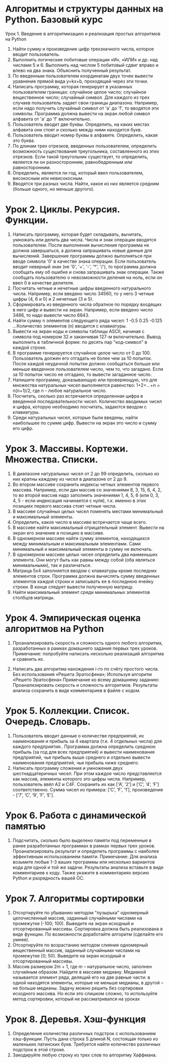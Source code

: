 # Алгоритмы и структуры данных на Python. Базовый курс
Урок 1. Введение в алгоритмизацию и реализация простых алгоритмов на Python
1. Найти сумму и произведение цифр трехзначного числа, которое вводит пользователь.
2. Выполнить логические побитовые операции «И», «ИЛИ» и др. над числами 5 и 6. Выполнить над числом 5 побитовый сдвиг вправо и влево на два знака. Объяснить полученный результат.
3. По введенным пользователем координатам двух точек вывести уравнение прямой вида y=kx+b, проходящей через эти точки.
4. Написать программу, которая генерирует в указанных пользователем границах:
случайное целое число;
случайное вещественное число;
случайный символ.
Для каждого из трех случаев пользователь задает свои границы диапазона. Например, если надо получить случайный символ от 'a' до 'f', то вводятся эти символы. Программа должна вывести на экран любой символ алфавита от 'a' до 'f' включительно.
5. Пользователь вводит две буквы. Определить, на каких местах алфавита они стоят и сколько между ними находится букв.
6. Пользователь вводит номер буквы в алфавите. Определить, какая это буква.
7. По длинам трех отрезков, введенных пользователем, определить возможность существования треугольника, составленного из этих отрезков. Если такой треугольник существует, то определить, является ли он разносторонним, равнобедренным или равносторонним.
8. Определить, является ли год, который ввел пользователем, високосным или невисокосным.
9. Вводятся три разных числа. Найти, какое из них является средним (больше одного, но меньше другого).
# Урок 2. Циклы. Рекурсия. Функции.
1. Написать программу, которая будет складывать, вычитать, умножать или делить два числа. Числа и знак операции вводятся пользователем. После выполнения вычисления программа не должна завершаться, а должна запрашивать новые данные для вычислений. Завершение программы должно выполняться при вводе символа '0' в качестве знака операции. Если пользователь вводит неверный знак (не '0', '+', '-', '*', '/'), то программа должна сообщать ему об ошибке и снова запрашивать знак операции. Также сообщать пользователю о невозможности деления на ноль, если он ввел 0 в качестве делителя.
2. Посчитать четные и нечетные цифры введенного натурального числа. Например, если введено число 34560, то у него 3 четные цифры (4, 6 и 0) и 2 нечетные (3 и 5).
3. Сформировать из введенного числа обратное по порядку входящих в него цифр и вывести на экран. Например, если введено число 3486, то надо вывести число 6843.
4. Найти сумму n элементов следующего ряда чисел: 1 -0.5 0.25 -0.125 ...Количество элементов (n) вводится с клавиатуры.
5. Вывести на экран коды и символы таблицы ASCII, начиная с символа под номером 32 и заканчивая 127-м включительно. Вывод выполнить в табличной форме: по десять пар "код-символ" в каждой строке.
6. В программе генерируется случайное целое число от 0 до 100. Пользователь должен его отгадать не более чем за 10 попыток. После каждой неудачной попытки должно сообщаться больше или меньше введенное пользователем число, чем то, что загадано. Если за 10 попыток число не отгадано, то вывести загаданное число.
7. Напишите программу, доказывающую или проверяющую, что для множества натуральных чисел выполняется равенство: 1+2+...+n = n(n+1)/2, где n - любое натуральное число.
8. Посчитать, сколько раз встречается определенная цифра в введенной последовательности чисел. Количество вводимых чисел и цифра, которую необходимо посчитать, задаются вводом с клавиатуры.
9. Среди натуральных чисел, которые были введены, найти наибольшее по сумме цифр. Вывести на экран это число и сумму его цифр.
# Урок 3. Массивы. Кортежи. Множества. Списки.
1. В диапазоне натуральных чисел от 2 до 99 определить, сколько из них кратны каждому из чисел в диапазоне от 2 до 9.
2. Во втором массиве сохранить индексы четных элементов первого массива. Например, если дан массив со значениями 8, 3, 15, 6, 4, 2, то во второй массив надо заполнить значениями 1, 4, 5, 6 (или 0, 3, 4, 5 - если индексация начинается с нуля), т.к. именно в этих позициях первого массива стоят четные числа.
3. В массиве случайных целых чисел поменять местами минимальный и максимальный элементы.
4. Определить, какое число в массиве встречается чаще всего.
5. В массиве найти максимальный отрицательный элемент. Вывести на экран его значение и позицию в массиве.
6. В одномерном массиве найти сумму элементов, находящихся между минимальным и максимальным элементами. Сами минимальный и максимальный элементы в сумму не включать.
7. В одномерном массиве целых чисел определить два наименьших элемента. Они могут быть как равны между собой (оба являться минимальными), так и различаться.
8. Матрица 5x4 заполняется вводом с клавиатуры кроме последних элементов строк. Программа должна вычислять сумму введенных элементов каждой строки и записывать ее в последнюю ячейку строки. В конце следует вывести полученную матрицу.
9. Найти максимальный элемент среди минимальных элементов столбцов матрицы.
# Урок 4. Эмпирическая оценка алгоритмов на Python
1. Проанализировать скорость и сложность одного любого алгоритма, разработанных в рамках домашнего задания первых трех уроков.
Примечание: попробуйте написать несколько реализаций алгоритма и сравнить их.

2. Написать два алгоритма нахождения i-го по счёту простого числа.
Без использования «Решета Эратосфена»;
Используя алгоритм «Решето Эратосфена»
Примечание ко всему домашнему заданию: Проанализировать скорость и сложность алгоритмов. Результаты анализа сохранить в виде комментариев в файле с кодом.
# Урок 5. Коллекции. Список. Очередь. Словарь.
1. Пользователь вводит данные о количестве предприятий, их наименования и прибыль за 4 квартала (т.е. 4 отдельных числа) для каждого предприятия.. Программа должна определить среднюю прибыль (за год для всех предприятий) и вывести наименования предприятий, чья прибыль выше среднего и отдельно вывести наименования предприятий, чья прибыль ниже среднего.
2. Написать программу сложения и умножения двух шестнадцатеричных чисел. При этом каждое число представляется как массив, элементы которого это цифры числа. Например, пользователь ввёл A2 и C4F. Сохранить их как [‘A’, ‘2’] и [‘C’, ‘4’, ‘F’] соответственно. Сумма чисел из примера: [‘C’, ‘F’, ‘1’], произведение - [‘7’, ‘C’, ‘9’, ‘F’, ‘E’].
# Урок 6. Работа с динамической памятью
1. Подсчитать, сколько было выделено памяти под переменные в ранее разработанных программах в рамках первых трех уроков. Проанализировать результат и определить программы с наиболее эффективным использованием памяти.
Примечание: Для анализа возьмите любые 1-3 ваших программы или несколько вариантов кода для одной и той же задачи. Результаты анализа вставьте в виде комментариев к коду. Также укажите в комментариях версию Python и разрядность вашей ОС.
# Урок 7. Алгоритмы сортировки
1. Отсортируйте по убыванию методом "пузырька" одномерный целочисленный массив, заданный случайными числами на промежутке [-100; 100). Выведите на экран исходный и отсортированный массивы. Сортировка должна быть реализована в виде функции. По возможности доработайте алгоритм (сделайте его умнее).
2. Отсортируйте по возрастанию методом слияния одномерный вещественный массив, заданный случайными числами на промежутке [0; 50). Выведите на экран исходный и отсортированный массивы.
3. Массив размером 2m + 1, где m – натуральное число, заполнен случайным образом. Найдите в массиве медиану. Медианой называется элемент ряда, делящий его на две равные части: в одной находятся элементы, которые не меньше медианы, в другой – не больше медианы. Задачу можно решить без сортировки исходного массива. Но если это слишком сложно, то используйте метод сортировки, который не рассматривался на уроках
# Урок 8. Деревья. Хэш-функция
1. Определение количества различных подстрок с использованием хэш-функции. Пусть дана строка S длиной N, состоящая только из маленьких латинских букв. Требуется найти количество различных подстрок в этой строке.
2. Закодируйте любую строку из трех слов по алгоритму Хаффмана.
